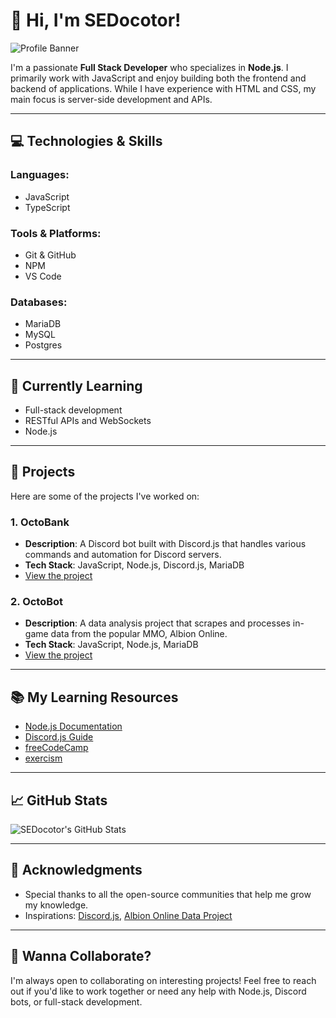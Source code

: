 # 👋 Hi, I'm **SEDocotor**!

![Profile Banner](https://drive.google.com/file/d/1nySkeqwHve14BpVT09f1oK7ozNencDkI/view?usp=drive_link)

I'm a passionate **Full Stack Developer** who specializes in **Node.js**. I primarily work with JavaScript and enjoy building both the frontend and backend of applications. While I have experience with HTML and CSS, my main focus is server-side development and APIs.

---

## 💻 **Technologies & Skills**

### **Languages:**
- JavaScript 
- TypeScript


### **Tools & Platforms:**
- Git & GitHub
- NPM
- VS Code

### **Databases:**
- MariaDB
- MySQL
- Postgres

---

## 🌱 **Currently Learning**

- Full-stack development
- RESTful APIs and WebSockets
- Node.js

---

## 🚀 **Projects**

Here are some of the projects I've worked on:

### 1. **OctoBank**
   - **Description**: A Discord bot built with Discord.js that handles various commands and automation for Discord servers.
   - **Tech Stack**: JavaScript, Node.js, Discord.js, MariaDB
   - [View the project](https://github.com/OcularGG/OctoBank)

### 2. **OctoBot**
   - **Description**: A data analysis project that scrapes and processes in-game data from the popular MMO, Albion Online.
   - **Tech Stack**: JavaScript, Node.js, MariaDB
   - [View the project](https://github.com/OcularGG/Octobot)

---

## 📚 **My Learning Resources**
- [Node.js Documentation](https://nodejs.org/en/docs/)
- [Discord.js Guide](https://discord.js.org/#/)
- [freeCodeCamp](https://www.freecodecamp.org/)
- [exercism](https://exercism.org/)

---

## 📈 **GitHub Stats**

![SEDocotor's GitHub Stats](https://github-readme-stats.vercel.app/api?username=SEDocotor&show_icons=true&count_private=true&hide_title=true)

---

## 🙏 **Acknowledgments**

- Special thanks to all the open-source communities that help me grow my knowledge.
- Inspirations: [Discord.js](https://github.com/discordjs/discord.js), [Albion Online Data Project](https://albiononline.com/)

---

## 🚧 **Wanna Collaborate?**

I'm always open to collaborating on interesting projects! Feel free to reach out if you'd like to work together or need any help with Node.js, Discord bots, or full-stack development.

